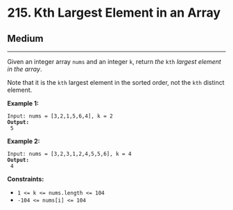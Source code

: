 # 215. Kth Largest Element in an Array

## Medium

***

Given an integer array `nums` and an integer `k`, return _the_ `kth` _largest element in the array_.

Note that it is the `kth` largest element in the sorted order, not the `kth` distinct element.

&#x20;

**Example 1:**

<pre><code>Input: nums = [3,2,1,5,6,4], k = 2
<strong>Output:
</strong> 5</code></pre>

**Example 2:**

<pre><code>Input: nums = [3,2,3,1,2,4,5,5,6], k = 4
<strong>Output:
</strong> 4</code></pre>

&#x20;

**Constraints:**

* `1 <= k <= nums.length <= 104`
* `-104 <= nums[i] <= 104`
